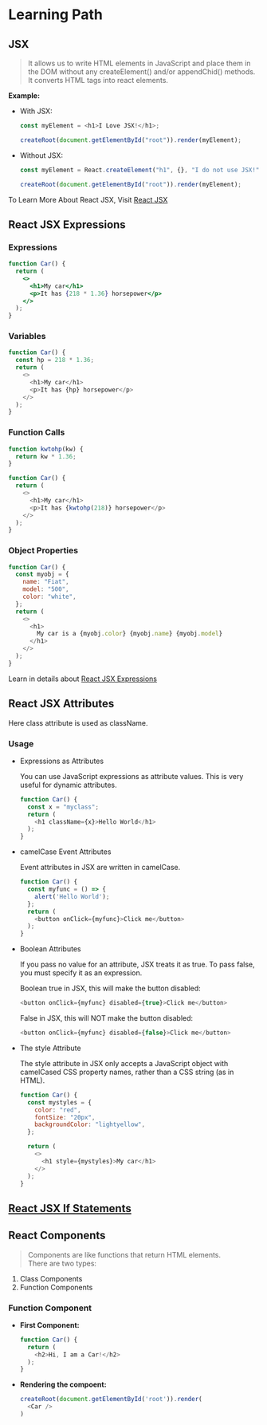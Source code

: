 # Learning Path

## JSX

> It allows us to write HTML elements in JavaScript and place them in the DOM without any createElement() and/or appendChid() methods. It converts HTML tags into react elements.

**Example:**

- With JSX:

  ```javascript
  const myElement = <h1>I Love JSX!</h1>;

  createRoot(document.getElementById("root")).render(myElement);
  ```

- Without JSX:

  ```javascript
  const myElement = React.createElement("h1", {}, "I do not use JSX!");

  createRoot(document.getElementById("root")).render(myElement);
  ```

To Learn More About React JSX, Visit [React JSX](https://www.w3schools.com/react/react_jsx.asp)

## React JSX Expressions

### Expressions

```jsx
function Car() {
  return (
    <>
      <h1>My car</h1>
      <p>It has {218 * 1.36} horsepower</p>
    </>
  );
}
```

### Variables

```javascript
function Car() {
  const hp = 218 * 1.36;
  return (
    <>
      <h1>My car</h1>
      <p>It has {hp} horsepower</p>
    </>
  );
}
```

### Function Calls

```javascript
function kwtohp(kw) {
  return kw * 1.36;
}

function Car() {
  return (
    <>
      <h1>My car</h1>
      <p>It has {kwtohp(218)} horsepower</p>
    </>
  );
}
```

### Object Properties

```js
function Car() {
  const myobj = {
    name: "Fiat",
    model: "500",
    color: "white",
  };
  return (
    <>
      <h1>
        My car is a {myobj.color} {myobj.name} {myobj.model}
      </h1>
    </>
  );
}
```

Learn in details about [React JSX Expressions](https://www.w3schools.com/react/react_jsx_expressions.asp)

## React JSX Attributes

Here class attribute is used as className.

### Usage

- Expressions as Attributes

  You can use JavaScript expressions as attribute values. This is very useful for dynamic attributes.

  ```js
  function Car() {
    const x = "myclass";
    return (
      <h1 className={x}>Hello World</h1>
    );
  }
  ```

- camelCase Event Attributes

  Event attributes in JSX are written in camelCase.

  ```js
  function Car() {
    const myfunc = () => {
      alert('Hello World');
    };
    return (
      <button onClick={myfunc}>Click me</button>
    );
  }
  ```

- Boolean Attributes

  If you pass no value for an attribute, JSX treats it as true. To pass false, you must specify it as an expression.

  Boolean true in JSX, this will make the button disabled:

  ```js
  <button onClick={myfunc} disabled={true}>Click me</button>
  ```

  False in JSX, this will NOT make the button disabled:

  ```js
  <button onClick={myfunc} disabled={false}>Click me</button>
  ```

- The style Attribute

  The style attribute in JSX only accepts a JavaScript object with camelCased CSS property names, rather than a CSS string (as in HTML).

  ```js
  function Car() {
    const mystyles = {
      color: "red",
      fontSize: "20px",
      backgroundColor: "lightyellow",
    };

    return (
      <>
        <h1 style={mystyles}>My car</h1>
      </>
    );
  }
  ```

## [React JSX If Statements](https://www.w3schools.com/react/react_jsx_if_statements.asp)

## React Components

> Components are like functions that return HTML elements.</br> There are two types:

1. Class Components
2. Function Components

### Function Component

- **First Component:**

  ```js
  function Car() {
    return (
      <h2>Hi, I am a Car!</h2>
    );
  }
  ```

- **Rendering the compoent:**

  ```js
  createRoot(document.getElementById('root')).render(
    <Car />
  )
  ```
